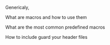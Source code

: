 Genericaly,

What are macros and how to use them

What are the most common predefined macros

How to include guard your header files
